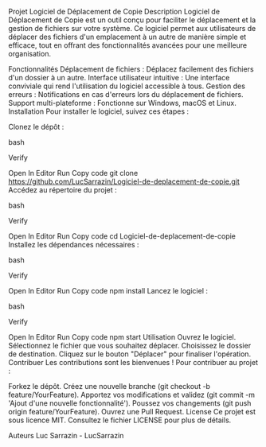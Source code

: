 Projet Logiciel de Déplacement de Copie
Description
Logiciel de Déplacement de Copie est un outil conçu pour faciliter le déplacement et la gestion de fichiers sur votre système. Ce logiciel permet aux utilisateurs de déplacer des fichiers d'un emplacement à un autre de manière simple et efficace, tout en offrant des fonctionnalités avancées pour une meilleure organisation.

Fonctionnalités
Déplacement de fichiers : Déplacez facilement des fichiers d'un dossier à un autre.
Interface utilisateur intuitive : Une interface conviviale qui rend l'utilisation du logiciel accessible à tous.
Gestion des erreurs : Notifications en cas d'erreurs lors du déplacement de fichiers.
Support multi-plateforme : Fonctionne sur Windows, macOS et Linux.
Installation
Pour installer le logiciel, suivez ces étapes :

Clonez le dépôt :

bash

Verify

Open In Editor
Run
Copy code
git clone https://github.com/LucSarrazin/Logiciel-de-deplacement-de-copie.git
Accédez au répertoire du projet :

bash

Verify

Open In Editor
Run
Copy code
cd Logiciel-de-deplacement-de-copie
Installez les dépendances nécessaires :

bash

Verify

Open In Editor
Run
Copy code
npm install
Lancez le logiciel :

bash

Verify

Open In Editor
Run
Copy code
npm start
Utilisation
Ouvrez le logiciel.
Sélectionnez le fichier que vous souhaitez déplacer.
Choisissez le dossier de destination.
Cliquez sur le bouton "Déplacer" pour finaliser l'opération.
Contribuer
Les contributions sont les bienvenues ! Pour contribuer au projet :

Forkez le dépôt.
Créez une nouvelle branche (git checkout -b feature/YourFeature).
Apportez vos modifications et validez (git commit -m 'Ajout d'une nouvelle fonctionnalité').
Poussez vos changements (git push origin feature/YourFeature).
Ouvrez une Pull Request.
License
Ce projet est sous licence MIT. Consultez le fichier LICENSE pour plus de détails.

Auteurs
Luc Sarrazin - LucSarrazin
